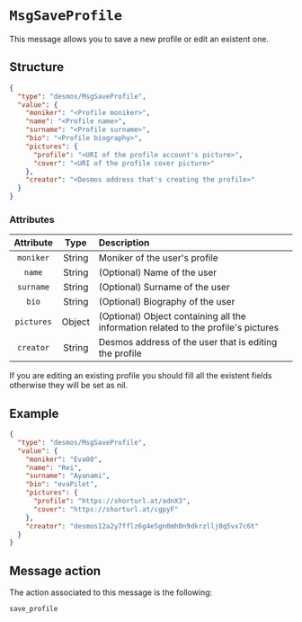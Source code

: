 # `MsgSaveProfile`
This message allows you to save a new profile or edit an existent one.

## Structure
````json
{
  "type": "desmos/MsgSaveProfile",
  "value": {
    "moniker": "<Profile moniker>",
    "name": "<Profile name>",
    "surname": "<Profile surname>",
    "bio": "<Profile biography>",
    "pictures": {
      "profile": "<URI of the profile account's picture>",
      "cover": "<URI of the profile cover picture>"
    },
    "creator": "<Desmos address that's creating the profile>"
  }
}
````

### Attributes
| Attribute | Type | Description |
| :-------: | :----: | :-------- |
| `moniker` | String | Moniker of the user's profile |
| `name` | String | (Optional) Name of the user |
| `surname` | String | (Optional) Surname of the user |
| `bio` | String | (Optional) Biography of the user |
| `pictures` | Object | (Optional) Object containing all the information related to the profile's pictures |
| `creator` | String | Desmos address of the user that is editing the profile |

If you are editing an existing profile you should fill all the existent fields otherwise they will be set as nil.

## Example
````json
{
  "type": "desmos/MsgSaveProfile",
  "value": {
    "moniker": "Eva00",
    "name": "Rei",
    "surname": "Ayanami",
    "bio": "evaPilot",
    "pictures": {
      "profile": "https://shorturl.at/adnX3",
      "cover": "https://shorturl.at/cgpyF"
    },
    "creator": "desmos12a2y7fflz6g4e5gn0mh0n9dkrzllj0q5vx7c6t"
  }
}
````

## Message action
The action associated to this message is the following:

```
save_profile
```

